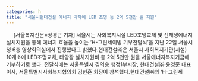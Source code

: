 ```yaml
---
categories: h
title: "서울시현대건설 에너지 약자에 LED 조명 등 2억 5천만 원 지원"
---
```

&nbsp;&nbsp;&nbsp;&nbsp; [서울복지신문=장경근 기자] 서울시는 사회복지시설 LED조명교체 및 신재생에너지 설치지원을 통해 에너지 효율을 높이는 ‘H-그린세이빙 기부전달식’을 지난 22일 서울시청 6층 영상회의실에서 진행했다고 밝혔다.현대건설㈜은 서울시 사회복지기관(시설) 10개소에 LED조명교체, 태양광 설치지원비 총 2억 5천만 원을 서울에너지복지기금에 기부하기로 했다. 전달식에는 서울특별시 김의승 행정1부시장, 현대건설㈜ 윤영준 대표이사, 서울특별시사회복지협의회 김현훈 회장이 참석했다.현대건설㈜의 ‘H-그린세